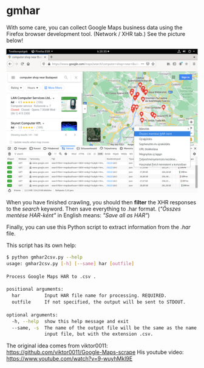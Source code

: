 # gmhar

With some care, you can collect Google Maps business data using the Firefox browser development tool. (Network / XHR tab.) See the picture below!

![Screenshot](screen.png)


When you have finished crawling, you should then **filter** the XHR responses to the *search* keyword.
Then save everything to .har format. (*"Összes mentése HAR-ként"* in English means: *"Save all as HAR"*)

Finally, you can use this Python script to extract information from the *.har* file.

This script has its own help:

```bash
$ python gmhar2csv.py --help
usage: gmhar2csv.py [-h] [--same] har [outfile]

Process Google Maps HAR to .csv .

positional arguments:
  har         Input HAR file name for processing. REQUIRED.
  outfile     If not specified, the output will be sent to STDOUT.

optional arguments:
  -h, --help  show this help message and exit
  --same, -s  The name of the output file will be the same as the name of the
              input file, but with the extension .csv.
```

The original idea comes from viktor0011: https://github.com/viktor0011/Google-Maps-scrape  His youtube video: https://www.youtube.com/watch?v=9-wuyhMkl9E
